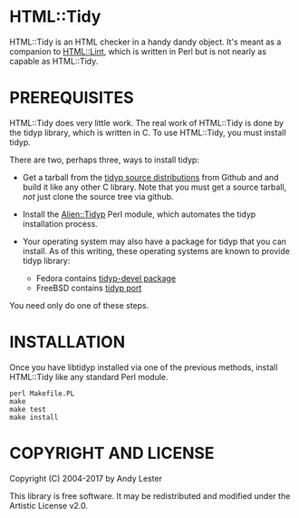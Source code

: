 HTML::Tidy
==========
HTML::Tidy is an HTML checker in a handy dandy object.  It's meant as
a companion to [HTML::Lint][1], which is written in Perl but is not
nearly as capable as HTML::Tidy.


PREREQUISITES
=============
HTML::Tidy does very little work.  The real work of HTML::Tidy is
done by the tidyp library, which is written in C.  To use HTML::Tidy,
you must install tidyp.

There are two, perhaps three, ways to install tidyp:

* Get a tarball from the [tidyp source distributions][2] from
Github and and build it like any other C library.  Note that you
must get a source tarball, *not* just clone the source tree via
github.

* Install the [Alien::Tidyp][3] Perl module, which automates the
tidyp installation process.

* Your operating system may also have a package for tidyp that you
can install.  As of this writing, these operating systems are known
to provide tidyp library:
    * Fedora contains [tidyp-devel package][4]
    * FreeBSD contains [tidyp port][5]

You need only do one of these steps.


INSTALLATION
============
Once you have libtidyp installed via one of the previous methods,
install HTML::Tidy like any standard Perl module.

    perl Makefile.PL
    make
    make test
    make install


COPYRIGHT AND LICENSE
=====================
Copyright (C) 2004-2017 by Andy Lester

This library is free software.  It may be redistributed and modified
under the Artistic License v2.0.

  [1]: http://search.cpan.org/dist/HTML-Lint/       "HTML::Lint"
  [2]: http://github.com/petdance/tidyp/downloads   "tidyp source distributions"
  [3]: http://search.cpan.org/dist/Alien-Tidyp/     "Alien::Tidyp"
  [4]: https://apps.fedoraproject.org/packages/tidyp "tidyp-devel package"
  [5]: http://fbsdmon.org/ports/textproc/tidyp       "tidyp port"
